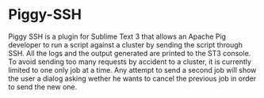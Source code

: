 # Piggy-SSH
Piggy SSH is a plugin for Sublime Text 3 that allows an Apache Pig developer to run a script against a cluster by sending the script through SSH. All the logs and the output generated are printed to the ST3 console. To avoid sending too many requests by accident to a cluster, it is currently limited to one only job at a time. Any attempt to send a second job will show the user a dialog asking wether he wants to cancel the previous job in order to send the new one.

